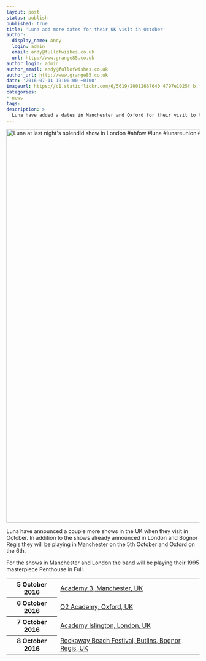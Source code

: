 ```yaml
---
layout: post
status: publish
published: true
title: 'Luna add more dates for their UK visit in October'
author:
  display_name: Andy
  login: admin
  email: andy@fullofwishes.co.uk
  url: http://www.grange85.co.uk
author_login: admin
author_email: andy@fullofwishes.co.uk
author_url: http://www.grange85.co.uk
date: '2016-07-11 19:00:00 +0100'
imageurl: https://c1.staticflickr.com/6/5619/20012667640_4797e1025f_b.jpg
categories:
- news
tags: 
description: >
  Luna have added a dates in Manchester and Oxford for their visit to the UK in October. They had previously announced shows in London and Bognor Regis.
---
```

<a data-flickr-embed="true"  href="https://www.flickr.com/photos/grange85/20012667640/in/datetaken/" title="Luna at last night&#x27;s splendid show in London #ahfow #luna #lunareunion #london #thegarage   Sorry Lee, but if you must sit at the back in the dark …"><img src="https://c1.staticflickr.com/6/5619/20012667640_4797e1025f_b.jpg" width="1024" height="1024" alt="Luna at last night&#x27;s splendid show in London #ahfow #luna #lunareunion #london #thegarage   Sorry Lee, but if you must sit at the back in the dark …"></a><script async src="//embedr.flickr.com/assets/client-code.js" charset="utf-8"></script>
<p class="lead">Luna have announced a couple more shows in the UK when they visit in October. In addition to the shows already announced in London and Bognor Regis they will be playing in Manchester on the 5th October and Oxford on the 6th.</p>
<p>For the shows in Manchester and London the band will be playing their 1995 masterpiece Penthouse in Full.</p>
<table class="table table-striped">
        <tbody>
        <tr>
        <th class="col-md-4">5 October 2016</th>
        <td class="col-md-8"><a href="http://db.fullofwishes.co.uk/luna/shows/2016/2016-10-05-luna-academy-3-manchester-uk/">Academy 3, Manchester, UK</a></td>
        </tr>
        <tr>
        <th class="col-md-4">6 October 2016</th>
        <td class="col-md-8"><a href="http://db.fullofwishes.co.uk/luna/shows/2016/2016-10-06-luna-02-academy-oxford-uk/">O2 Academy, Oxford, UK</a></td>
        </tr>
        <tr>
        <th class="col-md-4">7 October 2016</th>
        <td class="col-md-8"><a href="http://db.fullofwishes.co.uk/luna/shows/2016/2016-10-07-luna-acacdemy-islington-london-uk/">Academy Islington, London, UK</a></td>
        </tr>
        <tr>
        <th class="col-md-4">8 October 2016</th>
        <td class="col-md-8"><a href="http://db.fullofwishes.co.uk/luna/shows/2016/2016-10-08-luna-rockaway-beach-festival-butlins-bognor-regis/">Rockaway Beach Festival, Butlins, Bognor Regis, UK</a></td>
        </tr>
</tbody></table>
